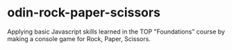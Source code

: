 # odin-rock-paper-scissors
Applying basic Javascript skills learned in the TOP "Foundations" course by making a console game for Rock, Paper, Scissors.